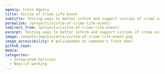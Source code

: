 ```yaml
---
agency: Cross Agency
title: Victim of Crime Life Event
subtitle: Testing ways to better inform and support victims of crime using digital channels across agencies and non government organisations.
permalink: /projects/victim-of-crime-life-event/
redirect_from: /projects/victim-of-crime-life-event/
excerpt: Testing ways to better inform and support victims of crime using digital channels across agencies and non government organisations.
image: /assets/img/projects/victim-of-crime-life-event.png
image_accessibility: A policewoman at someone's front door.
github_repo:
media:
categories:
  - Integrated-Services
  - Ways-of-working
---
```

